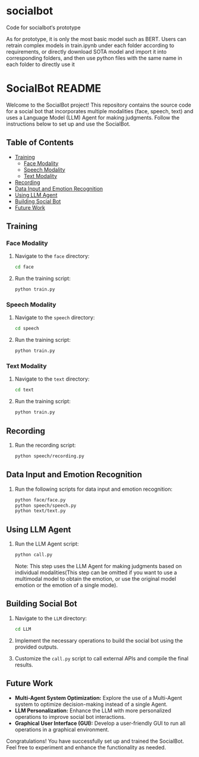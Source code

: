 # socialbot
Code for socialbot‘s prototype

As for prototype, it is only the most basic model such as BERT. Users can retrain complex models in train.ipynb under each folder according to requirements, or directly download SOTA model and import it into corresponding folders, and then use python files with the same name in each folder to directly use it

# SocialBot README

Welcome to the SocialBot project! This repository contains the source code for a social bot that incorporates multiple modalities (face, speech, text) and uses a Language Model (LLM) Agent for making judgments. Follow the instructions below to set up and use the SocialBot.

## Table of Contents
- [Training](#training)
  - [Face Modality](#face-modality)
  - [Speech Modality](#speech-modality)
  - [Text Modality](#text-modality)
- [Recording](#recording)
- [Data Input and Emotion Recognition](#data-input-and-emotion-recognition)
- [Using LLM Agent](#using-llm-agent)
- [Building Social Bot](#building-social-bot)
- [Future Work](#future-work)

## Training

### Face Modality

1. Navigate to the `face` directory:
   ```bash
   cd face
   ```

2. Run the training script:
   ```bash
   python train.py
   ```

### Speech Modality

1. Navigate to the `speech` directory:
   ```bash
   cd speech
   ```

2. Run the training script:
   ```bash
   python train.py
   ```

### Text Modality

1. Navigate to the `text` directory:
   ```bash
   cd text
   ```

2. Run the training script:
   ```bash
   python train.py
   ```

## Recording

1. Run the recording script:
   ```bash
   python speech/recording.py
   ```

## Data Input and Emotion Recognition

1. Run the following scripts for data input and emotion recognition:
   ```bash
   python face/face.py
   python speech/speech.py
   python text/text.py
   ```

## Using LLM Agent

1. Run the LLM Agent script:
   ```bash
   python call.py
   ```

   Note: This step uses the LLM Agent for making judgments based on individual modalities(This step can be omitted if you want to use a multimodal model to obtain the emotion, or use the original model emotion or the emotion of a single mode).

## Building Social Bot

1. Navigate to the `LLM` directory:
   ```bash
   cd LLM
   ```

2. Implement the necessary operations to build the social bot using the provided outputs.

3. Customize the `call.py` script to call external APIs and compile the final results.

## Future Work

- **Multi-Agent System Optimization:** Explore the use of a Multi-Agent system to optimize decision-making instead of a single Agent.
- **LLM Personalization:** Enhance the LLM with more personalized operations to improve social bot interactions.
- **Graphical User Interface (GUI):** Develop a user-friendly GUI to run all operations in a graphical environment.

Congratulations! You have successfully set up and trained the SocialBot. Feel free to experiment and enhance the functionality as needed.
